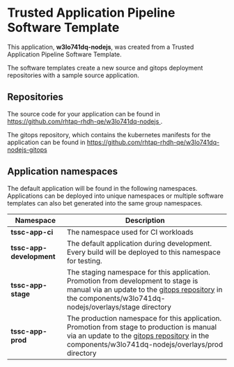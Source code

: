 # Trusted Application Pipeline Software Template

This application, **w3lo741dq-nodejs**, was created from a Trusted Application Pipeline Software Template.

The software templates create a new source and gitops deployment repositories with a sample source application. 

## Repositories

The source code for your application can be found in [https://github.com/rhtap-rhdh-qe/w3lo741dq-nodejs ](https://github.com/rhtap-rhdh-qe/w3lo741dq-nodejs ).
 
The gitops repository, which contains the kubernetes manifests for the application can be found in 
[https://github.com/rhtap-rhdh-qe/w3lo741dq-nodejs-gitops ](https://github.com/rhtap-rhdh-qe/w3lo741dq-nodejs-gitops ) 

## Application namespaces 

The default application will be found in the following namespaces. Applications can be deployed into unique namespaces or multiple software templates can also bet generated into the same group namespaces.  

|  Namespace   |  Description   |  
| -------- | -------- |
| **tssc-app-ci** | The namespace used for CI workloads |
| **tssc-app-development** | The default application during development. Every build will be deployed to this namespace for testing. |
| **tssc-app-stage** | The staging namespace for this application. Promotion from development to stage is manual via an update to the [gitops repository](https://github.com/rhtap-rhdh-qe/w3lo741dq-nodejs-gitops ) in the components/w3lo741dq-nodejs/overlays/stage directory |
| **tssc-app-prod** | The production namespace for this application. Promotion from stage to production is manual via an update to the [gitops repository](https://github.com/rhtap-rhdh-qe/w3lo741dq-nodejs-gitops ) in the components/w3lo741dq-nodejs/overlays/prod directory |